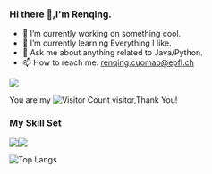### Hi there 👋,I'm Renqing.

- 🔭 I’m currently working on something cool.
- 🌱 I’m currently learning Everything I like.
- 💬 Ask me about anything related to Java/Python.
- 📫 How to reach me: renqing.cuomao@epfl.ch

![](https://github-readme-stats.vercel.app/api?username=renqingcm&show_icons=true&theme=transparent)

You are my ![Visitor Count](https://profile-counter.glitch.me/renqingcm/count.svg) visitor,Thank You!

### My Skill Set

![](https://img.shields.io/badge/Java-ED8B00?style=for-the-badge&logo=openjdk&logoColor=white)![](https://img.shields.io/badge/Python-3776AB?style=for-the-badge&logo=python&logoColor=white)

![Top Langs](https://github-readme-stats.vercel.app/api/top-langs/?username=renqingcm&layout=compact&theme=tokyonight)
